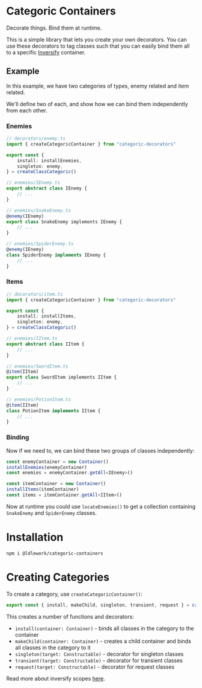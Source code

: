 # Categoric Containers

Decorate things. Bind them at runtime.

This is a simple library that lets you create your own decorators. You can use these decorators to tag classes such that you can easily bind them all to a specific [Inversify](https://inverisfy.io/) container.

## Example

In this example, we have two categories of types, enemy related and item related. 

We'll define two of each, and show how we can bind them independently from each other.

### Enemies

```ts
// decorators/enemy.ts
import { createCategoricContainer } from "categoric-decorators"

export const { 
    install: installEnemies,
    singleton: enemy,
} = createClassCategoric()
```

```ts
// enemies/IEnemy.ts
export abstract class IEnemy { 
    // ...
}
```

```ts
// enemies/SnakeEnemy.ts
@enemy(IEnemy)
export class SnakeEnemy implements IEnemy {
    // ...
}
```

```ts
// enemies/SpiderEnemy.ts
@enemy(IEnemy)
class SpiderEnemy implements IEnemy {
    // ...
}
```

### Items

```ts
// decorators/item.ts
import { createCategoricContainer } from "categoric-decorators"

export const { 
    install: installItems,
    singleton: enemy,
} = createClassCategoric()
```

```ts
// enemies/IItem.ts
export abstract class IItem { 
    // ...
}
```

```ts
// enemies/SwordItem.ts
@item(IItem)
export class SwordItem implements IItem {
    // ...
}
```

```ts
// enemies/PotionItem.ts
@item(IItem)
class PotionItem implements IItem {
    // ...
}
```

### Binding

Now if we need to, we can bind these two groups of classes independently:

```ts
const enemyContainer = new Container()
installEnemies(enemyContainer)
const enemies = enemyContainer.getAll<IEnemy>()

const itemContainer = new Container()
installItems(itemContainer)
const items = itemContainer.getAll<IItem>()
```

Now at runtime you could use `locateEnemies()` to get a collection containing `SnakeEnemy` and `SpiderEnemy` classes.


# Installation

```
npm i @ldlework/categoric-containers
```

# Creating Categories

To create a category, use `createCategoricContainer()`:

```ts
export const { install, makeChild, singleton, transient, request } = createClassCategoric()
```

This creates a number of functions and decorators:

- `install(container: Container)` - binds all classes in the category to the container
- `makeChild(container: Container)` - creates a child container and binds all classes in the category to it
- `singleton(target: Constructable)` - decorator for singleton classes
- `transient(target: Constructable)` - decorator for transient classes
- `request(target: Constructable)` - decorator for request classes

Read more about inversify scopes [here](https://github.com/inversify/InversifyJS/blob/master/wiki/scope.md).

